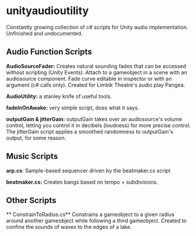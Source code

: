 # unityaudioutility
Constantly growing collection of c# scripts for Unity audio implementation.
Unfinished and undocumented.


## Audio Function Scripts

**AudioSourceFader:** Creates natural sounding fades that can be accessed without scripting (Unity Events). Attach to a gameobject in a scene with an audiosource component. Fade curve editable in inspector or with an argument (c# calls only). Created for Limbik Theatre's audio play Pangea.

**AudioUtility:** a stanley knife of useful tools.

**fadeInOnAwake:** very simple script, does what it says.

**outputGain & jitterGain:** outputGain takes over an audiosource's volume control, letting you control it in decibels (loudness) for more precise control. The jitterGain script applies a smoothed randomness to outputGain's output, for some reason.


## Music Scripts

**arp.cs**: Sample-based sequencer driven by the beatmaker.cs script

**beatmaker.cs:** Creates bangs based on tempo + subdivisions.


## Other Scripts

** ConstrainToRadius.cs** Constrains a gameobject to a given radius around another gameobject while following a third gameobject. Created to confine the sounds of waves to the edges of a lake.
